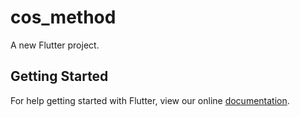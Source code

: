 # cos_method

A new Flutter project.

## Getting Started

For help getting started with Flutter, view our online
[documentation](https://flutter.io/).
